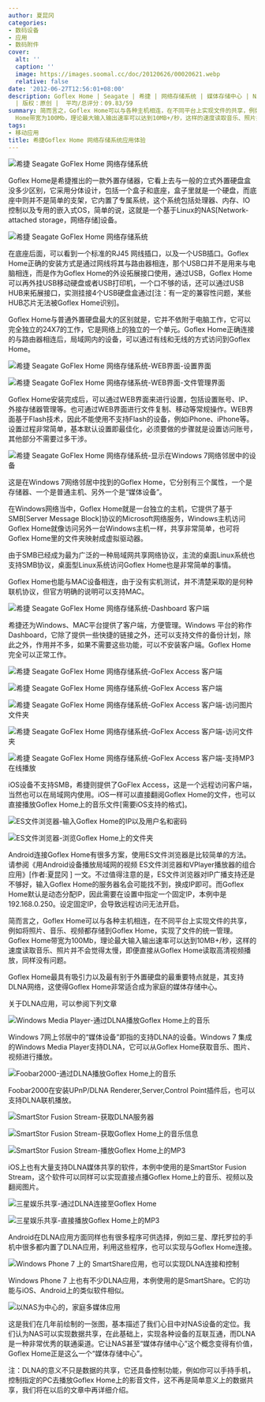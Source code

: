 ```yaml
---
author: 夏昆冈
categories:
- 数码设备
- 应用
- 数码附件
cover:
  alt: ''
  caption: ''
  image: https://images.soomal.cc/doc/20120626/00020621.webp
  relative: false
date: '2012-06-27T12:56:01+08:00'
description: Goflex Home | Seagate | 希捷 | 网络存储系统 | 媒体存储中心 | NAS | 源自：www.soomal.com
  | 版权：原创 |  平均/总评分：09.83/59
summary: 简而言之，Goflex Home可以与各种主机相连，在不同平台上实现文件的共享，例如将照片、音乐、视频都存储到Goflex Home，实现了文件的统一管理。Goflex
  Home带宽为100Mb，理论最大输入输出速率可以达到10MB+/秒，这样的速度读取音乐、照片并不会觉得太慢，即便直接从Goflex Home读取高清视频播放，同样没有问题。
tags:
- 移动应用
title: 希捷Goflex Home 网络存储系统应用体验
---
```


![希捷 Seagate GoFlex Home 网络存储系统](https://images.soomal.cc/doc/20120626/00020622.webp)



Goflex Home是希捷推出的一款外置存储器，它看上去与一般的立式外置硬盘盒没多少区别，它采用分体设计，包括一个盒子和底座，盒子里就是一个硬盘，而底座中则并不是简单的支架，它内置了专属系统，这个系统包括处理器、内存、IO控制以及专用的嵌入式OS，简单的说，这就是一个基于Linux的NAS[Network-attached storage，网络存储]设备。

![希捷 Seagate GoFlex Home 网络存储系统](https://images.soomal.cc/doc/20120626/00020621.webp)




在底座后面，可以看到一个标准的RJ45 网线插口，以及一个USB插口。Goflex Home正确的安装方式是通过网线将其与路由器相连，那个USB口并不是用来与电脑相连，而是作为Goflex Home的外设拓展接口使用，通过USB，Goflex Home可以再外挂USB移动硬盘或者USB打印机，一个口不够的话，还可以通过USB HUB来拓展接口，实测挂接4个USB硬盘盒通过[注：有一定的兼容性问题，某些HUB芯片无法被Goflex Home识别]。

Goflex Home与普通外置硬盘最大的区别就是，它并不依附于电脑工作，它可以完全独立的24X7的工作，它是网络上的独立的一个单元。Goflex Home正确连接的与路由器相连后，局域网内的设备，可以通过有线和无线的方式访问到Goflex Home。

![希捷 Seagate GoFlex Home 网络存储系统-WEB界面-设置界面](https://images.soomal.cc/doc/20120627/00020624.webp)




![希捷 Seagate GoFlex Home 网络存储系统-WEB界面-文件管理界面](https://images.soomal.cc/doc/20120627/00020625.webp)




Goflex Home安装完成后，可以通过WEB界面来进行设置，包括设置账号、IP、外接存储器管理等。也可通过WEB界面进行文件复制、移动等常规操作。WEB界面基于Flash技术，因此不能使用不支持Flash的设备，例如iPhone、iPhone等。设置过程非常简单，基本默认设置即最佳化，必须要做的步骤就是设置访问账号，其他部分不需要过多干涉。

![希捷 Seagate GoFlex Home 网络存储系统-显示在Windows 7网络邻居中的设备](https://images.soomal.cc/doc/20120627/00020623.webp)




这是在Windows 7网络邻居中找到的Goflex Home，它分别有三个属性，一个是存储器、一个是普通主机、另外一个是“媒体设备”。

在Windows网络当中，Goflex Home就是一台独立的主机，它提供了基于SMB[Server Message Block]协议的Microsoft网络服务，Windows主机访问Goflex Home就像访问另外一台Windows主机一样，共享非常简单，也可将Goflex Home里的文件夹映射成虚拟驱动器。

由于SMB已经成为最为广泛的一种局域网共享网络协议，主流的桌面Linux系统也支持SMB协议，桌面型Linux系统访问Goflex Home也是非常简单的事情。

Goflex Home也能与MAC设备相连，由于没有实机测试，并不清楚采取的是何种联机协议，但官方明确的说明可以支持MAC。

![希捷 Seagate GoFlex Home 网络存储系统-Dashboard 客户端](https://images.soomal.cc/doc/20120627/00020626.webp)




希捷还为Windows、MAC平台提供了客户端，方便管理。Windows 平台的称作Dashboard，它除了提供一些快捷的链接之外，还可以支持文件的备份计划，除此之外，作用并不多，如果不需要这些功能，可以不安装客户端。Goflex Home完全可以正常工作。

![希捷 Seagate GoFlex Home 网络存储系统-GoFlex Access 客户端](https://images.soomal.cc/doc/20120627/00020627.webp)




![希捷 Seagate GoFlex Home 网络存储系统-GoFlex Access 客户端](https://images.soomal.cc/doc/20120627/00020628.webp)




![希捷 Seagate GoFlex Home 网络存储系统-GoFlex Access 客户端-访问图片文件夹](https://images.soomal.cc/doc/20120627/00020629.webp)




![希捷 Seagate GoFlex Home 网络存储系统-GoFlex Access 客户端-访问文件夹](https://images.soomal.cc/doc/20120627/00020630.webp)




![希捷 Seagate GoFlex Home 网络存储系统-GoFlex Access 客户端-支持MP3在线播放](https://images.soomal.cc/doc/20120627/00020631.webp)




iOS设备不支持SMB，希捷则提供了GoFlex Access，这是一个远程访问客户端，当然也可以在局域网内使用。iOS一样可以直接翻阅Goflex Home的文件，也可以直接播放Goflex Home上的音乐文件[需要iOS支持的格式]。

![ES文件浏览器-输入Goflex Home的IP以及用户名和密码](https://images.soomal.cc/doc/20120627/00020632.webp)




![ES文件浏览器-浏览Goflex Home上的文件夹](https://images.soomal.cc/doc/20120627/00020633.webp)




Android连接Goflex Home有很多方案，使用ES文件浏览器是比较简单的方法。请参阅《用Android设备播放局域网的视频 ES文件浏览器和VPlayer播放器的组合应用》[作者:夏昆冈 ]
一文。不过值得注意的是，ES文件浏览器对IP广播支持还是不够好，输入Goflex Home的服务器名会可能找不到，换成IP即可。而Goflex Home默认是动态分配IP，因此需要在设置中指定一个固定IP，本例中是192.168.0.250。设定固定IP，会导致远程访问无法开启。

简而言之，Goflex Home可以与各种主机相连，在不同平台上实现文件的共享，例如将照片、音乐、视频都存储到Goflex Home，实现了文件的统一管理。Goflex Home带宽为100Mb，理论最大输入输出速率可以达到10MB+/秒，这样的速度读取音乐、照片并不会觉得太慢，即便直接从Goflex Home读取高清视频播放，同样没有问题。

Goflex Home最具有吸引力以及最有别于外置硬盘的最重要特点就是，其支持DLNA网络，这使得Goflex Home非常适合成为家庭的媒体存储中心。


关于DLNA应用，可以参阅下列文章




















 

![Windows Media Player-通过DLNA播放Goflex Home上的音乐](https://images.soomal.cc/doc/20120627/00020636.webp)




Windows 7网上邻居中的“媒体设备”即指的支持DLNA的设备。Windows 7 集成的Windows Media Player支持DLNA，它可以从Goflex Home获取音乐、图片、视频进行播放。

![Foobar2000-通过DLNA播放Goflex Home上的音乐](https://images.soomal.cc/doc/20120627/00020635.webp)




Foobar2000在安装UPnP/DLNA Renderer,Server,Control Point插件后，也可以支持DLNA联机播放。

![SmartStor Fusion Stream-获取DLNA服务器](https://images.soomal.cc/doc/20120627/00020637.webp)




![SmartStor Fusion Stream-获取Goflex Home上的音乐信息](https://images.soomal.cc/doc/20120627/00020638.webp)




![SmartStor Fusion Stream-播放Goflex Home上的MP3](https://images.soomal.cc/doc/20120627/00020639.webp)




iOS上也有大量支持DLNA媒体共享的软件，本例中使用的是SmartStor Fusion Stream，这个软件可以同样可以实现直接点播Goflex Home上的音乐、视频以及翻阅图片。

![三星娱乐共享-通过DLNA连接至Goflex Home](https://images.soomal.cc/doc/20120627/00020640.webp)




![三星娱乐共享-直接播放Goflex Home上的MP3](https://images.soomal.cc/doc/20120627/00020634.webp)




Android在DLNA应用方面同样也有很多程序可供选择，例如三星、摩托罗拉的手机中很多都内置了DLNA应用，利用这些程序，也可以实现与Goflex Home连接。

![Windows Phone 7 上的 SmartShare应用，也可以实现DLNA连接和控制](https://images.soomal.cc/doc/20120627/00020641.webp)




Windows Phone 7 上也有不少DLNA应用，本例使用的是SmartShare。它的功能与iOS、Android上的类似软件相似。

![以NAS为中心的，家庭多媒体应用](https://images.soomal.cc/doc/20090617/00002140.webp)




这是我们在几年前绘制的一张图，基本描述了我们心目中对NAS设备的定位。我们认为NAS可以实现数据共享，在此基础上，实现各种设备的互联互通，而DLNA是一种非常优秀的联通渠道。它让NAS甚至“媒体存储中心”这个概念变得有价值，Goflex Home正是这么一个“媒体存储中心”。

注：DLNA的意义不只是数据的共享，它还具备控制功能，例如你可以手持手机，控制指定的PC去播放Goflex Home上的影音文件，这不再是简单意义上的数据共享，我们将在以后的文章中再详细介绍。